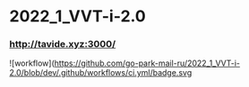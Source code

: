 # 2022_1_VVT-i-2.0

### http://tavide.xyz:3000/

![workflow](https://github.com/go-park-mail-ru/2022_1_VVT-i-2.0/blob/dev/.github/workflows/ci.yml/badge.svg
